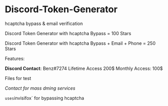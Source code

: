 # Discord-Token-Generator
hcaptcha bypass &amp; email verification

Discord Token Generator with hcaptcha Bypass = 100 Stars

Discord Token Generator with hcaptcha Bypass + Email + Phone = 250 Stars

Features:

**Discord Contact**: Benz#7274
Lifetime Access 200$
Monthly Access: 100$

Files for test

*Contact for mass dming services*

`
uses `invisifox` for bypassing hcaptcha

